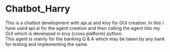 # Chatbot_Harry
This is a chatbot development with api.ai and kivy for GUI creation. In this I have used api.ai for the agent creation and then calling the agent into my GUI which is developed in kivy (cross platform) python.  
This agent is mainly for the banking Q & A which may be taken by any bank for testing and implementing the same.  
